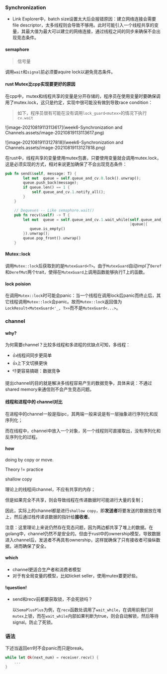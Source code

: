 ### Synchronization

- Link Explorer中，batch size设置太大后会报错原因：建立网络连接会需要file descriptor，太多线程则会导致不够用。此时可能引入一个线程共享的变量，其最大值为最大可以建立的网络连接，通过线程之间的同步来确保不会出现竞态条件。



#### semaphore

> 信号量

调用`wait`和`signal`前必须要aquire lock以避免竞态条件。





#### rust Mutex比cpp实现要更好的原因

在cpp中，mutex和线程共享的变量是分开存储的，程序员在使用变量时要确保调用了mutex.lock，这只是约定，实现中很可能没有做到导致race condition：

> 如下，程序员很有可能在没有调用`lock_guard<mutex>`的情况下执行`cv.wait`

![image-20210819113113617](week6-Synchronization and Channels.assets/image-20210819113113617.png)



![image-20210819113127818](week6-Synchronization and Channels.assets/image-20210819113127818.png)

在rust中，线程共享的变量使用mutex包裹，只要使用变量就会调用mutex.lock，这是必须实现的方式，相对来说更加确保了不会出现竞态条件：

```rust
pub fn send(&self, message: T) {
        let mut  queue = self.queue_and_cv.0.lock().unwrap();
        queue.push_back(message);
        if queue.len() == 1 {
            self.queue_and_cv.1.notify_all();
        }
    }

    // Dequeues -- Like semaphore.wait()
    pub fn recv(&self) -> T {
        let mut  queue = self.queue_and_cv.1.wait_while(self.queue_and_cv.0.lock().unwrap(),
                                                        |queue|{
           queue.is_empty()
        }).unwrap();
        queue.pop_front().unwrap()
    }
```





####  Mutex::lock

调用`Mutex::lock`后获取到的是`MutexGuard<T>`。由于`MutexGuard`自动impl了`Deref`和`DerefMut`两个trait，使得在`MutexGuard`上调用函数能够执行T上的函数。



#### lock poision

在调用`Mutex::lock`时可能会panic：当一个线程在调用lock后panic而终止后，其它线程调用`Mutex::lock`会panic。故而`Mutex::lock`返回值为`LockResult<MutexGuard<'_, T>>`而不是`MutexGuard<...>`。





### channel



#### why?

为何需要channel？比较多线程和多进程的优缺点可知，多线程：

- 👍线程间同步更简单
- 👍上下文切换更快
- :thumbsdown:更容易搞砸：数据竞争

提出channel的目的就是解决多线程容易产生的数据竞争，具体来说：不通过shared memory来通信则不会产生竞态问题。



#### 线程和进程中的 channel对比

在进程中的channel一般是指ipc，其两端一般来说是有一层抽象进行序列化和反序列化；

而在线程中，channel中放入一个对象，另一个线程则可直接取出，没有序列化和反序列化的过程。



#### how

doing by copy or move.

Theory != practice

shallow copy

理论上的线程间channel，不应有共享的内存；

但是如果完全不共享，则会导致线程在传递数据时可能进行大量的复制；

因此，实际上的channel都是进行`shallow copy`，即**发送者**将要发送的数据放在堆上，然后通过栈传递该数据的指针给**接收者**。

注意：这里理论上来说仍然存在竞态问题，因为两边都共享了堆上的数据。在golang中，channel仍然不是安全的。但由于rust中的ownership模型，导致数据进入channel后，发送者不再具有ownership，这样就确保了只有接收者可操纵数据，进而确保了安全。



#### which

- channel更适合生产者和消费者模型
- 对于有全局变量的模型，比如ticket seller，使用mutex要更好些。



#### !question!

- send和recv前都要获取锁，不会死锁吗？

  以`SemaPlusPlus`为例，在`recv`函数处调用了`wait_while`，在调用前我们对`mutex`上锁，而在`wait_while`内部如果判断为true，则会自动解锁，然后等待signal。防止了死锁。





### 语法

下述当返回err时不会panic而只是break。

```rust
while let Ok(next_num) = receiver.recv() {
	...
}
```

